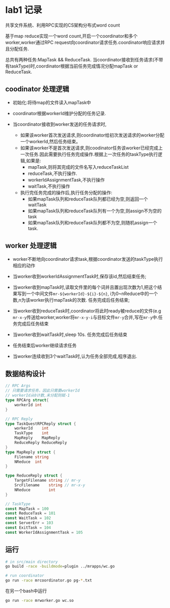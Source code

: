 # lab1 记录
共享文件系统、利用RPC实现的CS架构分布式word count

基于map reduce实现一个word count,开启一个coordinator和多个worker,worker通过RPC request向coordinator请求任务.coordinator响应请求并且分配任务.

总共有两种任务:MapTask && ReduceTask. 当coordinator接收到任务请求(不带有taskType)时,coordinator根据当前任务完成情况分配mapTask or ReduceTask.

## coodinator 处理逻辑

- 初始化:将待map的文件读入mapTask中

- coordinator根据workerId维护分配的任务记录.

- 当coordinator接收到worker发送的任务请求时,
    - 如果该worker首次发送请求,则coordinator给初次发送请求的worker分配一个workerId,然后任务结束。
    - 如果该worker不是首次发送请求,则coodinator任务该worker已经完成上一次任务.因此需要执行任务完成操作.根据上一次任务的taskType执行逻辑,如果是:
        - mapTask,则将其完成的文件名写入reduceTaskList
        - reduceTask,不执行操作.
        - workerIdAssignmentTask,不执行操作
        - waitTask,不执行操作
    - 执行完任务完成的操作后,执行任务分配的操作:
        - 如果mapTask队列和reduceTask队列都已经为空,则返回一个waitTask
        - 如果mapTask队列和reduceTask队列有一个为空,则assign不为空的task
        - 如果mapTask队列和reduceTask队列都不为空,则随机assign一个task.

## worker 处理逻辑

- worker不断地向coordinator请求task,根据coordinator发送的taskType执行相应的动作

- 当worker收到workerIdAssignmentTask时,保存该id,然后结束任务;

- 当worker收到mapTask时,读取文件里的每个词并且置出现次数为1,把这个结果写到一个中间文件`mr-${workerId}-${i}-${n}`, i为0~nReduce中的一个数,n为该worker执行mapTask的次数. 任务完成后任务结束;

- 当worker收到reduceTask时,coordinator将此时ready被reduce的文件(e.g `mr-x-y`传送给worker,worker将`mr-x-y-i`与目标文件`mr-y`合并,写在`mr-y`中.任务完成后任务结束

- 当worker收到waitTask时,sleep 10s. 任务完成后任务结束

- 任务结束后worker继续请求任务

- 当worker连续收到3个waitTask时,认为任务全部完成,程序退出.

## 数据结构设计
```go
// RPC Args
// 只需要请求任务，因此只需要workerId
// workerId从0计数,未分配则赋-1
type RPCArg struct{
    workerId int
}
```

```go
// RPC Reply
type TaskQuestRPCReply struct {
	workerId    int
	TaskType    int
	MapReply    MapReply
	ReduceReply ReduceReply
}
type MapReply struct {
	Filename string
	NReduce  int
}

type ReduceReply struct {
	TargetFilename string // mr-y
	SrcFilename    string // mr-x-y
	NReduce        int
}
```


```go
// TaskType
const MapTask = 100
const ReduceTask = 101
const WaitTask = 102
const ServerErr = 103
const ExitTask = 104
const WorkerIdAssignmentTask = 105
```

## 运行
```bash
# in src/main directory
go build -race -buildmode=plugin ../mrapps/wc.go

# run coordinator
go run -race mrcoordinator.go pg-*.txt
```
在另一个bash中运行
```bash
go run -race mrworker.go wc.so
```
